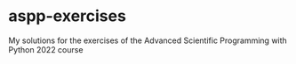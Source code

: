 # aspp-exercises
My solutions for the exercises of the Advanced Scientific Programming with Python 2022 course 
